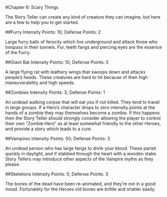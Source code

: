 #Chapter 6: Scary Things

The Story Teller can create any kind of creature they can imagine, but here are a few to help you to get started.

##Furry
Intensity Points: 10;
Defense Points: 2

Large furry balls of ferocity which live underground and attack those who trespass in their tunnels. Fur, teeth fangs and piercing eyes are the essence of the Furry.

##Giant Bat
Intensity Points: 10;
Defense Points: 5

A large flying rat with leathery wings that swoops down and attacks people’s heads.  These creatures are hard to hit because of their high maneuverability and high speeds. 

##Zombies
Intensity Points: 3;
Defense Points: 1

An undead walking corpse that will eat you if not killed.  They tend to travel in large groups. If a Hero’s character drops to zero intensity points at the hands of a zombie they may themselves become a zombie. If this happens then the Story Teller should strongly consider allowing the player to control their own “Zombie Hero” as at least somewhat friendly to the other Heroes, and provide a story which leads to a cure.

##Vampires
Intensity Points: 50;
Defense Points: 3

An undead person who has large fangs to drink your blood. These parish quickly in daylight, and if stabbed through the heart with a wooden stake. Story Tellers may introduce other aspects of the Vampire myths as they please.

##Skeletons
Intensity Points: 5;
Defense Points: 3

The bones of the dead have been re-animated, and they’re not in a good mood. Fortunately for the Heroes old bones are brittle and shatter easily.

